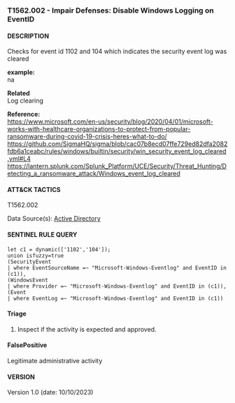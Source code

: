 ### T1562.002 - Impair Defenses: Disable Windows Logging on EventID
  


####  DESCRIPTION  
Checks for event id 1102 and 104 which indicates the security event log was cleared    

**example:**  
na    


**Related** \
Log clearing         


**Reference:**  
https://www.microsoft.com/en-us/security/blog/2020/04/01/microsoft-works-with-healthcare-organizations-to-protect-from-popular-ransomware-during-covid-19-crisis-heres-what-to-do/  
https://github.com/SigmaHQ/sigma/blob/cac07b8ecd07ffe729ed82dfa2082fdb6a1ceabc/rules/windows/builtin/security/win_security_event_log_cleared.yml#L4     
https://lantern.splunk.com/Splunk_Platform/UCE/Security/Threat_Hunting/Detecting_a_ransomware_attack/Windows_event_log_cleared   


####  ATT&CK TACTICS  
T1562.002    

Data Source(s): [Active Directory](https://attack.mitre.org/datasources/DS0026)   


#### SENTINEL RULE QUERY   

~~~
let c1 = dynamic(['1102','104']);
union isfuzzy=true 
(SecurityEvent
| where EventSourceName =~ "Microsoft-Windows-Eventlog" and EventID in (c1)),
(WindowsEvent
| where Provider =~ "Microsoft-Windows-Eventlog" and EventID in (c1)),
(Event
| where EventLog =~ "Microsoft-Windows-Eventlog" and EventID in (c1))    
~~~


#### Triage  

1. Inspect if the activity is expected and approved.  

#### FalsePositive  

Legitimate administrative activity   


#### VERSION  
Version 1.0 (date: 10/10/2023)  